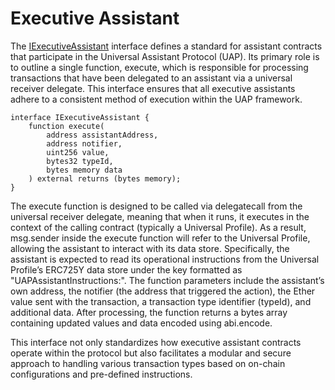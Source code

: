 # Executive Assistant

The [IExecutiveAssistant](https://github.com/yearone-io/universal-assistant-protocol/blob/main/contracts/IExecutiveAssistant.sol) interface defines a standard for assistant contracts that participate in the Universal Assistant Protocol (UAP). Its primary role is to outline a single function, execute, which is responsible for processing transactions that have been delegated to an assistant via a universal receiver delegate. This interface ensures that all executive assistants adhere to a consistent method of execution within the UAP framework.

```solidity
interface IExecutiveAssistant {
    function execute(
        address assistantAddress,
        address notifier,
        uint256 value,
        bytes32 typeId,
        bytes memory data
    ) external returns (bytes memory);
}
```

The execute function is designed to be called via delegatecall from the universal receiver delegate, meaning that when it runs, it executes in the context of the calling contract (typically a Universal Profile). As a result, msg.sender inside the execute function will refer to the Universal Profile, allowing the assistant to interact with its data store. Specifically, the assistant is expected to read its operational instructions from the Universal Profile’s ERC725Y data store under the key formatted as "UAPAssistantInstructions:". The function parameters include the assistant’s own address, the notifier (the address that triggered the action), the Ether value sent with the transaction, a transaction type identifier (typeId), and additional data. After processing, the function returns a bytes array containing updated values and data encoded using abi.encode.

This interface not only standardizes how executive assistant contracts operate within the protocol but also facilitates a modular and secure approach to handling various transaction types based on on-chain configurations and pre-defined instructions.
